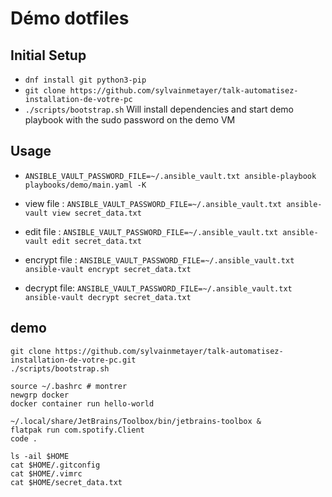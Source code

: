 # Démo dotfiles

## Initial Setup

- `dnf install git python3-pip`
- `git clone https://github.com/sylvainmetayer/talk-automatisez-installation-de-votre-pc`
- `./scripts/bootstrap.sh` Will install dependencies and start demo playbook with the sudo password on the demo VM

## Usage

- `ANSIBLE_VAULT_PASSWORD_FILE=~/.ansible_vault.txt ansible-playbook playbooks/demo/main.yaml -K`

- view file : `ANSIBLE_VAULT_PASSWORD_FILE=~/.ansible_vault.txt ansible-vault view secret_data.txt`
- edit file : `ANSIBLE_VAULT_PASSWORD_FILE=~/.ansible_vault.txt ansible-vault edit secret_data.txt`
- encrypt file : `ANSIBLE_VAULT_PASSWORD_FILE=~/.ansible_vault.txt ansible-vault encrypt secret_data.txt`
- decrypt file: `ANSIBLE_VAULT_PASSWORD_FILE=~/.ansible_vault.txt ansible-vault decrypt secret_data.txt`

## demo

```shell
git clone https://github.com/sylvainmetayer/talk-automatisez-installation-de-votre-pc.git
./scripts/bootstrap.sh

source ~/.bashrc # montrer
newgrp docker
docker container run hello-world

~/.local/share/JetBrains/Toolbox/bin/jetbrains-toolbox &
flatpak run com.spotify.Client
code .

ls -ail $HOME
cat $HOME/.gitconfig
cat $HOME/.vimrc
cat $HOME/secret_data.txt
```
